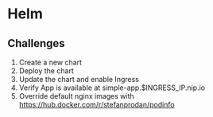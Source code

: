# Helm

## Challenges

1. Create a new chart
1. Deploy the chart
1. Update the chart and enable Ingress
1. Verify App is available at simple-app.$INGRESS_IP.nip.io
1. Override default nginx images with https://hub.docker.com/r/stefanprodan/podinfo